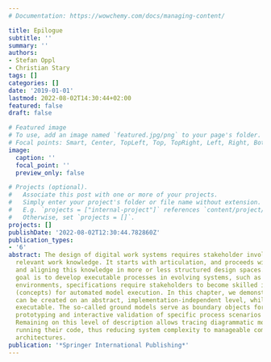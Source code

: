 ```yaml
---
# Documentation: https://wowchemy.com/docs/managing-content/

title: Epilogue
subtitle: ''
summary: ''
authors:
- Stefan Oppl
- Christian Stary
tags: []
categories: []
date: '2019-01-01'
lastmod: 2022-08-02T14:30:44+02:00
featured: false
draft: false

# Featured image
# To use, add an image named `featured.jpg/png` to your page's folder.
# Focal points: Smart, Center, TopLeft, Top, TopRight, Left, Right, BottomLeft, Bottom, BottomRight.
image:
  caption: ''
  focal_point: ''
  preview_only: false

# Projects (optional).
#   Associate this post with one or more of your projects.
#   Simply enter your project's folder or file name without extension.
#   E.g. `projects = ["internal-project"]` references `content/project/deep-learning/index.md`.
#   Otherwise, set `projects = []`.
projects: []
publishDate: '2022-08-02T12:30:44.782860Z'
publication_types:
- '6'
abstract: The design of digital work systems requires stakeholder involvement in generating
  relevant work knowledge. It starts with articulation, and proceeds with sharing
  and aligning this knowledge in more or less structured design spaces. Once the ultimate
  goal is to develop executable processes in evolving systems, such as cyber-physical
  environments, specifications require stakeholders to become skilled in programming
  (concepts) for automated model execution. In this chapter, we demonstrate that models
  can be created on an abstract, implementation-independent level, while still being
  executable. The so-called ground models serve as boundary objects for iterative
  prototyping and interactive validation of specific process scenarios or situations.
  Remaining on this level of description allows tracing diagrammatic models while
  running their code, thus reducing system complexity to manageable components and
  architectures.
publication: '*Springer International Publishing*'
---
```

